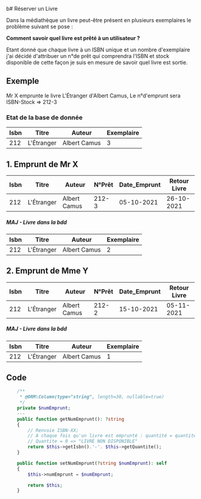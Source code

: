 b# Réserver un Livre

Dans la médiathèque un livre peut-être présent en plusieurs exemplaires le problème suivant se pose :

**Comment savoir quel livre est prêté à un utilisateur ?**

Etant donné que chaque livre à un ISBN unique et un nombre d'exemplaire j'ai décidé d'attribuer un n°de prêt qui comprendra l'ISBN et stock disponible de cette façon je suis en mesure de savoir quel livre est sortie.

## Exemple

Mr X emprunte le livre L'Étranger d'Albert Camus, Le n°d'emprunt sera ISBN-Stock => 212-3

<h3>Etat de la base de donnée</h3>

|  Isbn | Titre      |Auteur        | Exemplaire  |
|-------|------------|--------------|-------------|
|  212  | L'Étranger | Albert Camus | 3           |

<h2> 1. Emprunt de Mr X</h2>

|  Isbn | Titre      |Auteur        | N°Prêt  | Date_Emprunt | Retour Livre|
|-------|------------|--------------|---------|--------------|-------------|
|  212  | L'Étranger | Albert Camus | 212-3   | 05-10-2021   | 26-10-2021  |

<h5>MAJ - Livre dans la bdd</h5>

|  Isbn | Titre      |Auteur        | Exemplaire  |
|-------|------------|--------------|-------------|
|  212  | L'Étranger | Albert Camus | 2           |

<h2> 2. Emprunt de Mme Y</h2>

|  Isbn | Titre      |Auteur        | N°Prêt  | Date_Emprunt | Retour Livre|
|-------|------------|--------------|---------|--------------|-------------|
|  212  | L'Étranger | Albert Camus | 212-2   | 15-10-2021   | 05-11-2021  |

<h5>MAJ - Livre dans la bdd</h5>

|  Isbn | Titre      |Auteur        | Exemplaire  |
|-------|------------|--------------|-------------|
|  212  | L'Étranger | Albert Camus | 1           |

## Code

```php
    /**
     * @ORM\Column(type="string", length=30, nullable=true)
     */
    private $numEmprunt;
    ---
    public function getNumEmprunt(): ?string
    {
        // Renvoie ISBN-XX;
        // A chaque fois qu'un livre est emprunté : quantité = quantite - 1
        // Quantite = 0 => "LIVRE NON DISPONIBLE"
        return $this->getIsbn().'-'. $this->getQuantite();
    }

    public function setNumEmprunt(?string $numEmprunt): self
    {
        $this->numEmprunt = $numEmprunt;

        return $this;
    }
```
